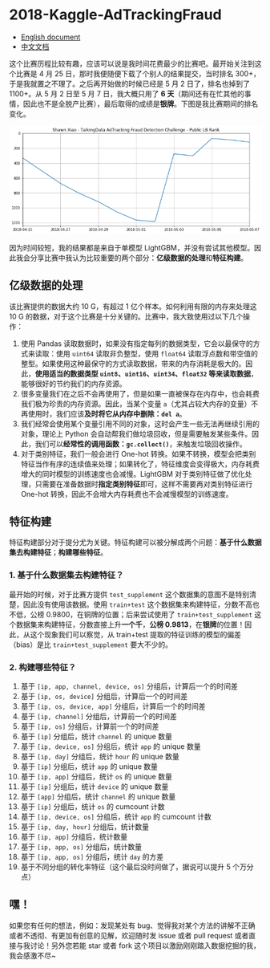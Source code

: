 # 2018-Kaggle-AdTrackingFraud

- [English document](README.md)
- [中文文档](README-zh.md)

这个比赛历程比较有趣，应该可以说是我时间花费最少的比赛吧。最开始关注到这个比赛是 4 月 25 日，那时我便随便下载了个别人的结果提交，当时排名 300+，于是我就置之不理了。之后再开始做的时候已经是 5 月 2 日了，排名也掉到了 1100+。从 5 月 2 日至 5 月 7 日，我大概只用了 **6 天**（期间还有在忙其他的事情，因此也不是全脱产比赛），最后取得的成绩是**银牌**。下图是我比赛期间的排名变化。

![公榜排名变化](pic/rank.png)

因为时间较短，我的结果都是来自于单模型 LightGBM，并没有尝试其他模型。因此我会分享比赛中我认为比较重要的两个部分：**亿级数据的处理**和**特征构建**。

## 亿级数据的处理

该比赛提供的数据大约 10 G，有超过 1 亿个样本。如何利用有限的内存来处理这 10 G 的数据，对于这个比赛是十分关键的。比赛中，我大致使用过以下几个操作：

1. 使用 Pandas 读取数据时，如果没有指定每列的数据类型，它会以最保守的方式来读取：使用 `uint64` 读取非负整型，使用 `float64` 读取浮点数和带空值的整型。如果使用这种最保守的方式读取数据，带来的内存消耗是极大的。因此，**使用适当的数据类型 `uint8`、`uint16`、`uint34`、`float32` 等来读取数据**，能够很好的节约我们的内存资源。
2. 很多变量我们在之后不会再使用了，但是如果一直被保存在内存中，也会耗费我们极为珍贵的内存资源。因此，当某个变量 `a`（尤其占较大内存的变量）不再使用时，我们应该**及时将它从内存中删除：`del a`**。
3. 我们经常会使用某个变量引用不同的对象，这时会产生一些无法再继续引用的对象，理论上 Python 会自动帮我们做垃圾回收，但是需要触发某些条件。因此，我们可以**经常性的调用函数：`gc.collect()`**，来触发垃圾回收操作。
4. 对于类别特征，我们一般会进行 One-hot 转换。如果不转换，模型会把类别特征当作有序的连续值来处理；如果转化了，特征维度会变得极大，内存耗费增大的同时模型的训练速度也会减慢。LightGBM 对于类别特征做了优化处理，只需要在准备数据时**指定类别特征**即可，这样不需要再对类别特征进行 One-hot 转换，因此不会增大内存耗费也不会减慢模型的训练速度。

## 特征构建

特征构建部分对于提分尤为关键。特征构建可以被分解成两个问题：**基于什么数据集去构建特征**；**构建哪些特征**。

### 1. 基于什么数据集去构建特征？

最开始的时候，对于比赛方提供 `test_supplement` 这个数据集的意图不是特别清楚，因此没有使用该数据。使用 `train+test` 这个数据集来构建特征，分数不高也不低，公榜 0.9800，在铜牌的位置；后来尝试使用了 `train+test_supplement` 这个数据集来构建特征，分数直接上升**一个千**，**公榜 0.9813**，在**银牌**的位置！因此，从这个现象我们可以察觉，从 train+test 提取的特征训练的模型的偏差（bias）是比 `train+test_supplement` 要大不少的。

### 2. 构建哪些特征？

1. 基于 `[ip, app, channel, device, os]` 分组后，计算后一个的时间差
2. 基于 `[ip, os, device]` 分组后，计算后一个的时间差
3. 基于 `[ip, os, device, app]` 分组后，计算后一个的时间差
4. 基于 `[ip, channel]` 分组后，计算前一个的时间差
5. 基于 `[ip, os]` 分组后，计算前一个的时间差
6. 基于 `[ip]` 分组后，统计 `channel` 的 unique 数量
7. 基于 `[ip, device, os]` 分组后，统计 `app` 的 unique 数量
8. 基于 `[ip, day]` 分组后，统计 `hour` 的 unique 数量
9. 基于 `[ip]` 分组后，统计 `app` 的 unique 数量
10. 基于 `[ip, app]` 分组后，统计 `os` 的 unique 数量
11. 基于 `[ip]` 分组后，统计 `device` 的 unique 数量
12. 基于 `[app]` 分组后，统计 `channel` 的 unique 数量
13. 基于 `[ip]` 分组后，统计 `os` 的 cumcount 计数
14. 基于 `[ip, device, os]` 分组后，统计 `app` 的 cumcount 计数
15. 基于 `[ip, day, hour]` 分组后，统计数量
16. 基于 `[ip, app]` 分组后，统计数量
17. 基于 `[ip, app, os]` 分组后，统计数量
18. 基于 `[ip, app, os]` 分组后，统计 `day` 的方差
19. 基于不同分组的转化率特征（这个最后没时间做了，据说可以提升 5 个万分点）

## 嘿！

如果您有任何的想法，例如：发现某处有 bug、觉得我对某个方法的讲解不正确或者不透彻、有更加有创意的见解，欢迎随时发 issue 或者 pull request 或者直接与我讨论！另外您若能 star 或者 fork 这个项目以激励刚刚踏入数据挖掘的我，我会感激不尽~